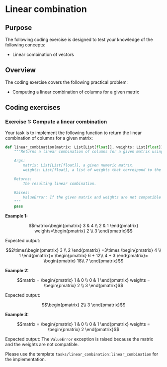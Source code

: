 # Linear combination

## Purpose

The following coding exercise is designed to test your knowledge of the following concepts:
* Linear combination of vectors

## Overview

The coding exercise covers the following practical problem:
* Computing a linear combination of columns for a given matrix

## Coding exercises

### Exercise 1: Compute a linear combination

Your task is to implement the following function to return the linear combination of columns for a given matrix:

```python
def linear_combination(matrix: List[List[float]], weights: List[float]) -> List[float]:
    """Returns a linear combination of columns for a given matrix using a list of corresponding weights.

    Args:
        matrix: List[List[float]], a given numeric matrix.
        weights: List[float], a list of weights that correspond to the columns of the matrix

    Returns:
        The resulting linear combination.

    Raises:
        ValueError: If the given matrix and weights are not compatible (dimensionalities don't match).
    """
    pass
```

**Example 1:**

```math
matrix=\begin{pmatrix}
   3 & 4 \\
   2 & 1
\end{pmatrix}

weights=\begin{pmatrix}
   2 \\
   3 
\end{pmatrix}
```


Expected output: 

```math
2\times\begin{pmatrix}
   3 \\
   2 
\end{pmatrix}
+3\times
\begin{pmatrix}
   4 \\
   1 
\end{pmatrix}=
\begin{pmatrix}
   6 + 12\\
   4 + 3
\end{pmatrix}=
\begin{pmatrix}
   18\\
   7
\end{pmatrix}
```

**Example 2:**

```math
matrix = \begin{pmatrix}
   1 & 0 \\
   0 & 1
\end{pmatrix}

weights = \begin{pmatrix}
   2 \\
   3 
\end{pmatrix}
```

Expected output: 

```math
\begin{pmatrix}
   2\\
   3
\end{pmatrix}
```

**Example 3:**

```math
matrix = \begin{pmatrix}
   1 & 0 \\
   0 & 1
\end{pmatrix}

weights = \begin{pmatrix}
   2
\end{pmatrix}
```

Expected output: The `ValueError` exception is raised because the matrix and the weights are not compatible.

Please use the template `tasks/linear_combination:linear_combination` for the implementation.
